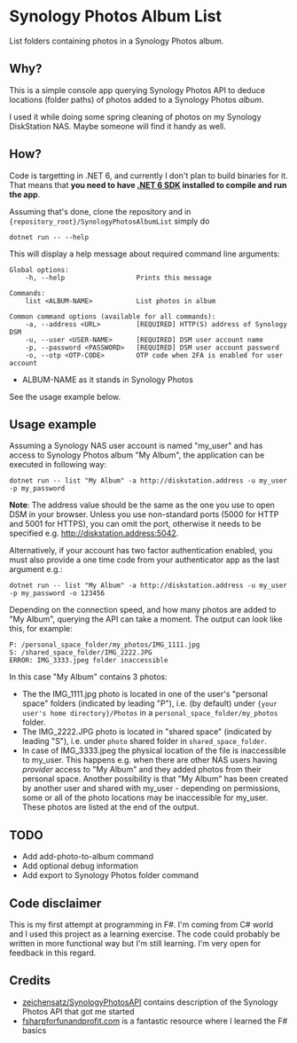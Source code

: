 # Synology Photos Album List

List folders containing photos in a Synology Photos album.


## Why?

This is a simple console app querying Synology Photos API to deduce
locations (folder paths) of photos added to a Synology Photos *album*.

I used it while doing some spring cleaning of photos on my Synology
DiskStation NAS. Maybe someone will find it handy as well.


## How?

Code is targetting in .NET 6, and currently I don't plan to build
binaries for it. That means that **you need to have [.NET 6
SDK](https://dotnet.microsoft.com/en-us/download/dotnet/6.0) installed
to compile and run the app**.

Assuming that's done, clone the repository and in
`{repository_root}/SynologyPhotosAlbumList` simply do

```dotnet run -- --help```

This will display a help message about required command line
arguments:

```
Global options:
    -h, --help                  Prints this message

Commands:
    list <ALBUM-NAME>           List photos in album
    
Common command options (available for all commands):
    -a, --address <URL>         [REQUIRED] HTTP(S) address of Synology DSM
    -u, --user <USER-NAME>      [REQUIRED] DSM user account name
    -p, --password <PASSWORD>   [REQUIRED] DSM user account password
    -o, --otp <OTP-CODE>        OTP code when 2FA is enabled for user account
```

* ALBUM-NAME as it stands in Synology Photos

See the usage example below.


## Usage example

Assuming a Synology NAS user account is named "my_user" and has access
to Synology Photos album "My Album", the application can be executed
in following way:

```
dotnet run -- list "My Album" -a http://diskstation.address -u my_user -p my_password
```

**Note**: The address value should be the same as the one you use to
open DSM in your browser. Unless you use non-standard ports (5000 for
HTTP and 5001 for HTTPS), you can omit the port, otherwise it needs to
be specified e.g. http://diskstation.address:5042.

Alternatively, if your account has two factor authentication enabled,
you must also provide a one time code from your authenticator app as
the last argument e.g.:

```
dotnet run -- list "My Album" -a http://diskstation.address -u my_user -p my_password -o 123456
```

Depending on the connection speed, and how many photos are added to
"My Album", querying the API can take a moment. The output can look
like this, for example:

```
P: /personal_space_folder/my_photos/IMG_1111.jpg
S: /shared_space_folder/IMG_2222.JPG
ERROR: IMG_3333.jpeg folder inaccessible
```

In this case "My Album" contains 3 photos:
* The the IMG\_1111.jpg photo is located in one of the user's
  "personal space" folders (indicated by leading "P"), i.e. (by
  default) under `{your user's home directory}/Photos` in a
  `personal_space_folder/my_photos` folder.
* The IMG\_2222.JPG photo is located in "shared space" (indicated by
  leading "S"), i.e. under `photo` shared folder in
  `shared_space_folder`.
* In case of IMG\_3333.jpeg the physical location of the file is
  inaccessible to my\_user. This happens e.g. when there are other NAS
  users having *provider* access to "My Album" and they added photos
  from their personal space. Another possibility is that "My Album"
  has been created by another user and shared with my\_user -
  depending on permissions, some or all of the photo locations may be
  inaccessible for my\_user. These photos are listed at the end of the
  output.


## TODO

* Add add-photo-to-album command
* Add optional debug information
* Add export to Synology Photos folder command


## Code disclaimer

This is my first attempt at programming in F#. I'm coming from C#
world and I used this project as a learning exercise. The code could
probably be written in more functional way but I'm still learning. I'm
very open for feedback in this regard.


## Credits

* [zeichensatz/SynologyPhotosAPI](https://github.com/zeichensatz/SynologyPhotosAPI)
  contains description of the Synology Photos API that got me started
* [fsharpforfunandprofit.com](https://fsharpforfunandprofit.com) is a
  fantastic resource where I learned the F# basics
